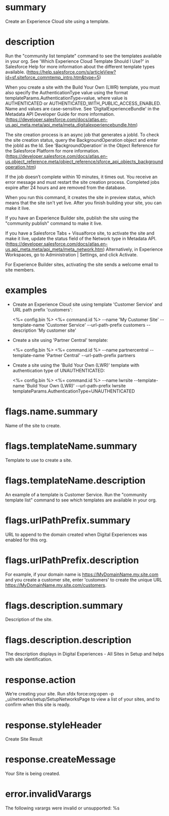# summary

Create an Experience Cloud site using a template.

# description

Run the "community list template" command to see the templates available in your org. See 'Which Experience Cloud Template Should I Use?' in Salesforce Help for more information about the different template types available. (https://help.salesforce.com/s/articleView?id=sf.siteforce_commtemp_intro.htm&type=5)

When you create a site with the Build Your Own (LWR) template, you must also specify the AuthenticationType value using the format templateParams.AuthenticationType=value, where value is AUTHENTICATED or AUTHENTICATED_WITH_PUBLIC_ACCESS_ENABLED. Name and values are case-sensitive. See 'DigitalExperienceBundle' in the Metadata API Developer Guide for more information. (https://developer.salesforce.com/docs/atlas.en-us.api_meta.meta/api_meta/meta_digitalexperiencebundle.htm)

The site creation process is an async job that generates a jobId. To check the site creation status, query the BackgroundOperation object and enter the jobId as the Id. See ‘BackgroundOperation’ in the Object Reference for the Salesforce Platform for more information. (https://developer.salesforce.com/docs/atlas.en-us.object_reference.meta/object_reference/sforce_api_objects_backgroundoperation.htm)

If the job doesn’t complete within 10 minutes, it times out. You receive an error message and must restart the site creation process. Completed jobs expire after 24 hours and are removed from the database.

When you run this command, it creates the site in preview status, which means that the site isn't yet live. After you finish building your site, you can make it live.

If you have an Experience Builder site, publish the site using the "community publish" command to make it live.

If you have a Salesforce Tabs + Visualforce site, to activate the site and make it live, update the status field of the Network type in Metadata API. (https://developer.salesforce.com/docs/atlas.en-us.api_meta.meta/api_meta/meta_network.htm) Alternatively, in Experience Workspaces, go to Administration | Settings, and click Activate.

For Experience Builder sites, activating the site sends a welcome email to site members.

# examples

- Create an Experience Cloud site using template 'Customer Service' and URL path prefix 'customers':

  <%= config.bin %> <%= command.id %> --name 'My Customer Site' --template-name 'Customer Service' --url-path-prefix customers --description 'My customer site'

- Create a site using 'Partner Central' template:

  <%= config.bin %> <%= command.id %> --name partnercentral --template-name 'Partner Central' --url-path-prefix partners

- Create a site using the 'Build Your Own (LWR)' template with authentication type of UNAUTHENTICATED:

  <%= config.bin %> <%= command.id %> --name lwrsite --template-name 'Build Your Own (LWR)' --url-path-prefix lwrsite templateParams.AuthenticationType=UNAUTHENTICATED

# flags.name.summary

Name of the site to create.

# flags.templateName.summary

Template to use to create a site.

# flags.templateName.description

An example of a template is Customer Service. Run the "community template list" command to see which templates are available in your org.

# flags.urlPathPrefix.summary

URL to append to the domain created when Digital Experiences was enabled for this org.

# flags.urlPathPrefix.description

For example, if your domain name is https://MyDomainName.my.site.com and you create a customer site, enter 'customers' to create the unique URL https://MyDomainName.my.site.com/customers.

# flags.description.summary

Description of the site.

# flags.description.description

The description displays in Digital Experiences - All Sites in Setup and helps with site identification.

# response.action

We’re creating your site. Run sfdx force:org:open -p \_ui/networks/setup/SetupNetworksPage to view a list of your sites,
and to confirm when this site is ready.

# response.styleHeader

Create Site Result

# response.createMessage

Your Site is being created.

# error.invalidVarargs

The following varargs were invalid or unsupported: %s

